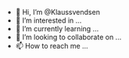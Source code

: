 - 👋 Hi, I’m @Klaussvendsen
- 👀 I’m interested in ...
- 🌱 I’m currently learning ...
- 💞️ I’m looking to collaborate on ...
- 📫 How to reach me ...

<!---
Klaussvendsen/Klaussvendsen is a ✨ special ✨ repository because its `README.md` (this file) appears on your GitHub profile.
You can click the Preview link to take a look at your changes.
--->
